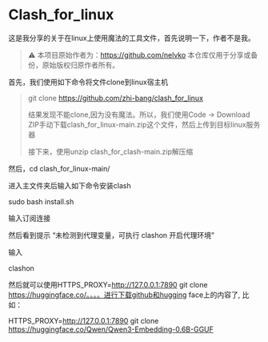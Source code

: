 # Clash_for_linux
这是我分享的关于在linux上使用魔法的工具文件，首先说明一下，作者不是我。
> ⚠️ 本项目原始作者为：https://github.com/nelvko
> 本仓库仅用于分享或备份，原始版权归原作者所有。


首先，我们使用如下命令将文件clone到linux宿主机

> git clone https://github.com/zhi-bang/clash_for_linux
> 
> 结果发现不能clone,因为没有魔法。所以，我们使用Code -> Download ZIP手动下载clash_for_linux-main.zip这个文件，然后上传到目标linux服务器
> 
> 接下来，使用unzip clash_for_clash-main.zip解压缩
> 
然后，cd clash_for_linux-main/ 

进入主文件夹后输入如下命令安装clash

sudo bash install.sh

输入订阅连接

然后看到提示 “未检测到代理变量，可执行 clashon 开启代理环境”

输入

clashon 

然后就可以使用HTTPS_PROXY=http://127.0.0.1:7890 git clone https://huggingface.co/。。。。进行下载github和hugging face上的内容了, 比如：

HTTPS_PROXY=http://127.0.0.1:7890 git clone https://huggingface.co/Qwen/Qwen3-Embedding-0.6B-GGUF

